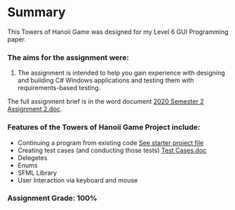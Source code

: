 # Summary

This Towers of Hanoii Game was designed for my Level 6 GUI Programming paper. 

### The aims for the assignment were:
1. The assignment is intended to help you gain experience with designing and building C# Windows applications and testing them with requirements-based testing.

The full assignment brief is in the word document [2020 Semester 2 Assignment 2.doc](https://github.com/karanina/Portfolio/tree/main/Level%206%20GUI%20Programming/TowersOfHanoiiGame/TowersOfHanoi_starter).

### Features of the Towers of Hanoii Game Project include:
+ Continuing a program from existing code [See starter project file](https://github.com/karanina/Portfolio/tree/main/Level%206%20GUI%20Programming/TowersOfHanoiiGame/TowersOfHanoi_starter)
+ Creating test cases (and conducting those tests) [Test Cases.doc](https://github.com/karanina/Portfolio/blob/main/Level%206%20GUI%20Programming/TowersOfHanoiiGame/TowersOfHanoi_v2/Test%20Cases.doc)
+ Delegetes
+ Enums
+ SFML Library
+ User Interaction via keyboard and mouse

### Assignment Grade: 100%
